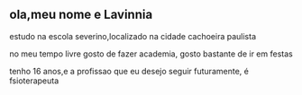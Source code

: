 ## ola,meu nome e Lavinnia

estudo na escola severino,localizado na cidade cachoeira paulista

no meu tempo livre gosto de fazer academia, gosto bastante de ir em festas

tenho 16 anos,e a profissao que eu desejo seguir futuramente, é fsioterapeuta 
